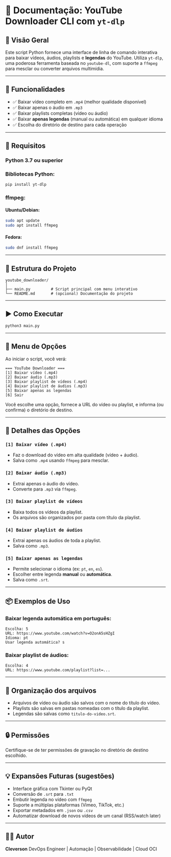 # 📄 Documentação: YouTube Downloader CLI com `yt-dlp`

## 🧾 Visão Geral

Este script Python fornece uma interface de linha de comando interativa para baixar vídeos, áudios, playlists e **legendas** do YouTube. Utiliza `yt-dlp`, uma poderosa ferramenta baseada no `youtube-dl`, com suporte a `ffmpeg` para mesclar ou converter arquivos multimídia.

---

## 🚀 Funcionalidades

* ✅ Baixar vídeo completo em `.mp4` (melhor qualidade disponível)
* ✅ Baixar apenas o áudio em `.mp3`
* ✅ Baixar playlists completas (vídeo ou áudio)
* ✅ Baixar **apenas legendas** (manual ou automática) em qualquer idioma
* ✅ Escolha do diretório de destino para cada operação

---

## 🧱 Requisitos

### Python 3.7 ou superior

### Bibliotecas Python:

```bash
pip install yt-dlp
```

### ffmpeg:

#### Ubuntu/Debian:

```bash
sudo apt update
sudo apt install ffmpeg
```

#### Fedora:

```bash
sudo dnf install ffmpeg
```

---

## 📂 Estrutura do Projeto

```
youtube_downloader/
│
├── main.py         # Script principal com menu interativo
└── README.md       # (opcional) Documentação do projeto
```

---

## ▶️ Como Executar

```bash
python3 main.py
```

---

## 📜 Menu de Opções

Ao iniciar o script, você verá:

```
=== YouTube Downloader ===
[1] Baixar vídeo (.mp4)
[2] Baixar áudio (.mp3)
[3] Baixar playlist de vídeos (.mp4)
[4] Baixar playlist de áudios (.mp3)
[5] Baixar apenas as legendas
[6] Sair
```

Você escolhe uma opção, fornece a URL do vídeo ou playlist, e informa (ou confirma) o diretório de destino.

---

## 📝 Detalhes das Opções

### `[1] Baixar vídeo (.mp4)`

* Faz o download do vídeo em alta qualidade (vídeo + áudio).
* Salva como `.mp4` usando `ffmpeg` para mesclar.

### `[2] Baixar áudio (.mp3)`

* Extrai apenas o áudio do vídeo.
* Converte para `.mp3` via `ffmpeg`.

### `[3] Baixar playlist de vídeos`

* Baixa todos os vídeos da playlist.
* Os arquivos são organizados por pasta com título da playlist.

### `[4] Baixar playlist de áudios`

* Extrai apenas os áudios de toda a playlist.
* Salva como `.mp3`.

### `[5] Baixar apenas as legendas`

* Permite selecionar o idioma (ex: `pt`, `en`, `es`).
* Escolher entre legenda **manual** ou **automática**.
* Salva como `.srt`.

---

## 📦 Exemplos de Uso

### Baixar legenda automática em português:

```
Escolha: 5
URL: https://www.youtube.com/watch?v=O2onA5sHZgI
Idioma: pt
Usar legenda automática? s
```

### Baixar playlist de áudios:

```
Escolha: 4
URL: https://www.youtube.com/playlist?list=...
```

---

## 📁 Organização dos arquivos

* Arquivos de vídeo ou áudio são salvos com o nome do título do vídeo.
* Playlists são salvas em pastas nomeadas com o título da playlist.
* Legendas são salvas como `titulo-do-video.srt`.

---

## 🔒 Permissões

Certifique-se de ter permissões de gravação no diretório de destino escolhido.

---

## 💡 Expansões Futuras (sugestões)

* Interface gráfica com Tkinter ou PyQt
* Conversão de `.srt` para `.txt`
* Embutir legenda no vídeo com `ffmpeg`
* Suporte a múltiplas plataformas (Vimeo, TikTok, etc.)
* Exportar metadados em `.json` ou `.csv`
* Automatizar download de novos vídeos de um canal (RSS/watch later)

---

## 👨‍💻 Autor

**Cleverson**
DevOps Engineer | Automação | Observabilidade | Cloud OCI